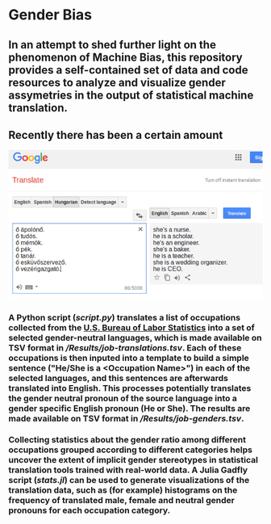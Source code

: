 # Gender Bias

## In an attempt to shed further light on the phenomenon of Machine Bias, this repository provides a self-contained set of data and code resources to analyze and visualize gender assymetries in the output of statistical machine translation.

## Recently there has been a certain amount

![Example](paper/pictures/screenshot-gtranslate-hungarian.png)

### A Python script (*script.py*) translates a list of occupations collected from the [U.S. Bureau of Labor Statistics](https://www.bls.gov/) into a set of selected gender-neutral languages, which is made available on TSV format in */Results/job-translations.tsv*. Each of these occupations is then inputed into a template to build a simple sentence ("He/She is a \<Occupation Name\>") in each of the selected languages, and this sentences are afterwards translated into English. This processes potentially translates the gender neutral pronoun of the source language into a gender specific English pronoun (He or She). The results are made available on TSV format in */Results/job-genders.tsv*.

### Collecting statistics about the gender ratio among different occupations grouped according to different categories helps uncover the extent of implicit gender stereotypes in statistical translation tools trained with real-world data. A Julia Gadfly script (*stats.jl*) can be used to generate visualizations of the translation data, such as (for example) histograms on the frequency of translated male, female and neutral gender pronouns for each occupation category.